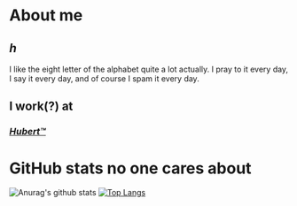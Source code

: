 # About me
## *h*
I like the eight letter of the alphabet quite a lot actually.
I pray to it every day, I say it every day, and of course I spam it every day.

## I work(?) at
### [*Hubert™️*](https://github.com/Maxi2601/The-Hubert)

# GitHub stats no one cares about
![Anurag's github stats](https://github-readme-stats.vercel.app/api?username=Darko331&show_icons=true&theme=tokyonight)
[![Top Langs](https://github-readme-stats.vercel.app/api/top-langs/?username=Darko331&layout=compact&theme=tokyonight)](https://github.com/anuraghazra/github-readme-stats)
